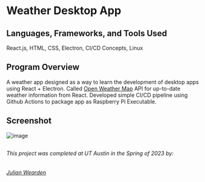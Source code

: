 # Weather Desktop App

## Languages, Frameworks, and Tools Used
React.js, HTML, CSS, Electron, CI/CD Concepts, Linux

## Program Overview
A weather app designed as a way to learn the development of desktop apps using React + Electron. Called <a href="https://openweathermap.org/api">Open Weather Map</a> API for up-to-date weather information from React. Developed simple CI/CD pipeline using Github Actions to package app as Raspberry Pi Executable.

## Screenshot
![image](https://user-images.githubusercontent.com/60593695/230528064-2a41a8f1-6d2a-420d-a521-276b72ce3ebf.png)

##
###### This project was completed at UT Austin in the Spring of 2023 by: 
###### <a href="mailto:julianwearden@utexas.edu">Julian Wearden</a>
